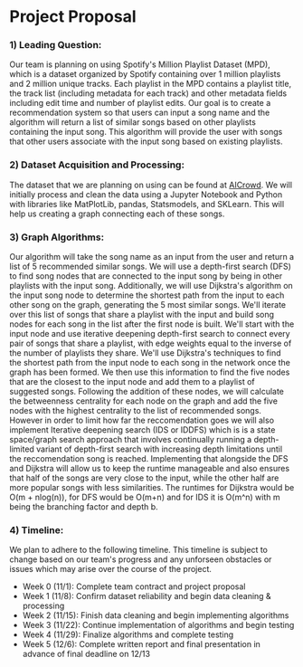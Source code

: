 # Project Proposal

### 1) Leading Question: 
Our team is planning on using Spotify's Million Playlist Dataset (MPD), which is a dataset organized by Spotify containing over 1 million playlists and 2 million unique tracks. Each playlist in the MPD contains a playlist title, the track list (including metadata for each track) and other metadata fields including edit time and number of playlist edits. Our goal is to create a recommendation system so that users can input a song name and the algorithm will return a list of similar songs based on other playlists containing the input song. This algorithm will provide the user with songs that other users associate with the input song based on existing playlists. 

### 2) Dataset Acquisition and Processing: 
The dataset that we are planning on using can be found at [AICrowd](https://www.aicrowd.com/challenges/spotify-million-playlist-dataset-challenge#dataset). We will initially process and clean the data using a Jupyter Notebook and Python with libraries like MatPlotLib, pandas, Statsmodels, and SKLearn. This will help us creating a graph connecting each of these songs. 

### 3) Graph Algorithms: 
Our algorithm will take the song name as an input from the user and return a list of 5 recommended similar songs. We will use a depth-first search (DFS) to find song nodes that are connected to the input song by being in other playlists with the input song. Additionally, we will use Dijkstra's algorithm on the input song node to determine the shortest path from the input to each other song on the graph, generating the 5 most similar songs. 
We'll iterate over this list of songs that share a playlist with the input and build song nodes for each song in the list after the first node is built. We'll start with the input node and use iterative deepening depth-first search to connect every pair of songs that share a playlist, with edge weights equal to the inverse of the number of playlists they share. We'll use Dijkstra's techniques to find the shortest path from the input node to each song in the network once the graph has been formed. We then use this information to find the five nodes that are the closest to the input node and add them to a playlist of suggested songs. Following the addition of these nodes, we will calculate the betweenness centrality for each node on the graph and add the five nodes with the highest centrality to the list of recommended songs. However in order to limit how far the reccomendation goes we will also implement Iterative deepening search (IDS or IDDFS) which is is a state space/graph search approach that involves continually running a depth-limited variant of depth-first search with increasing depth limitations until the reccomendation song is reached. Implementing that alongside the DFS and Dijkstra will allow us to keep the runtime manageable and also ensures that half of the songs are very close to the input, while the other half are more popular songs with less similarities. The runtimes for Dijkstra would be O(m + nlog(n)), for DFS would be O(m+n) and for IDS it is O(m^n) with m being the branching factor and depth b.



### 4) Timeline: 
We plan to adhere to the following timeline. This timeline is subject to change based on our team's progress and any unforseen obstacles or issues which may arise over the course of the project.
- Week 0 (11/1): Complete team contract and project proposal
- Week 1 (11/8): Confirm dataset reliability and begin data cleaning & processing
- Week 2 (11/15): Finish data cleaning and begin implementing algorithms
- Week 3 (11/22): Continue implementation of algorithms and begin testing
- Week 4 (11/29): Finalize algorithms and complete testing
- Week 5 (12/6): Complete written report and final presentation in advance of final deadline on 12/13